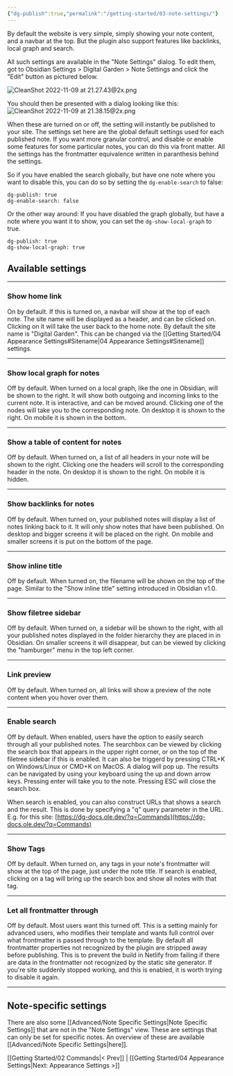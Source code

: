 ```yaml
---
{"dg-publish":true,"permalink":"/getting-started/03-note-settings/"}
---
```


By default the website is very simple, simply showing your note content, and a navbar at the top. But the plugin also support features like backlinks, local graph and search. 

All such settings are available in the "Note Settings" dialog. To edit them, got to Obsidian Settings > Digital Garden > Note Settings and click the "Edit" button as pictured below. 

![CleanShot 2022-11-09 at 21.27.43@2x.png](/img/user/img/CleanShot%202022-11-09%20at%2021.27.43@2x.png)

You should then be presented with a dialog looking like this:
![CleanShot 2022-11-09 at 21.38.15@2x.png](/img/user/img/CleanShot%202022-11-09%20at%2021.38.15@2x.png)

When these are turned on or off, the setting will instantly be published to your site. The settings set here are the global default settings used for each published note. If you want more granular control, and disable or enable some features for some particular notes, you can do this via front matter. All the settings has the frontmatter equivalence written in paranthesis behind the settings. 

So if you have enabled the search globally, but have one note where you want to disable this, you can do so by setting the `dg-enable-search` to false:

```
dg-publish: true
dg-enable-search: false
```

Or the other way around: If you have disabled the graph globally, but have a note where you want it to show, you can set the `dg-show-local-graph` to true.

```
dg-publish: true
dg-show-local-graph: true
```


## Available settings

---

### Show home link
On by default. If this is turned on, a navbar will show at the top of each note. The site name will be displayed as a header, and can be clicked on. Clicking on it will take the user back to the home note. By default the site name is "Digital Garden". This can be changed via the [[Getting Started/04 Appearance Settings#Sitename\|04 Appearance Settings#Sitename]] settings. 

---

### Show local graph for notes
Off by default. When turned on a local graph, like the one in Obsidian, will be shown to the right. It will show both outgoing and incoming links to the current note. It is interactive, and can be moved around. Clicking one of the nodes will take you to the corresponding note.
On desktop it is shown to the right. On mobile it is shown in the bottom. 

---

### Show a table of content for notes
Off by default. When turned on, a list of all headers in your note will be shown to the right. Clicking one the headers will scroll to the corresponding header in the note.
On desktop it is shown to the right. On mobile it is hidden. 

---

### Show backlinks for notes
Off by default. When turned on, your published notes will display a list of notes linking back to it. It will only show notes that have been published. 
On desktop and bigger screens it will be placed on the right. On mobile and smaller screens it is put on the bottom of the page.

---

### Show inline title
Off by default. When turned on, the filename will be shown on the top of the page. Similar to the "Show inline title" setting introduced in Obsidian v1.0.

---

### Show filetree sidebar
Off by default. When turned on, a sidebar will be shown to the right, with all your published notes displayed in the folder hierarchy they are placed in in Obsidian. On smaller screens it will disappear, but can be viewed by clicking the "hamburger" menu in the top left corner.

---

### Link preview
Off by default. When turned on, all links will show a preview of the note content when you hover over them.

---

### Enable search
Off by default. When enabled, users have the option to easily search through all your published notes. The searchbox can be viewed by clicking the search box that appears in the upper right corner, or on the top of the filetree sidebar if this is enabled. It can also be triggerd by pressing CTRL+K on Windows/Linux or CMD+K on MacOS. 
A dialog will pop up. The results can be navigated by using your keyboard using the up and down arrow keys. Pressing enter will take you to the note. Pressing ESC will close the search box.

When search is enabled, you can also construct URLs that shows a search and the result. This is done by specifying a "q" query parameter in the URL. 
E.g. for this site: [https://dg-docs.ole.dev/?q=Commands](https://dg-docs.ole.dev/?q=Commands)

---

### Show Tags
Off by default. When turned on, any tags in your note's frontmatter will show at the top of the page, just under the note title. 
If search is enabled, clicking on a tag will bring up the search box and show all notes with that tag. 

---

### Let all frontmatter through
Off by default. Most users want this turned off. This is a setting mainly for advanced users, who modifies their template and wants full control over what frontmatter is passed through to the template. By default all frontmatter properties not recognized by the plugin are stripped away before publishing. This is to prevent the build in Netlify from failing if there are data in the frontmatter not recognized by the static site generator. If you're site suddenly stopped working, and this is enabled, it is worth trying to disable it again. 


---

## Note-specific settings
There are also some [[Advanced/Note Specific Settings\|Note Specific Settings]] that are not in the "Note Settings" view. These are settings that can only be set for specific notes. An overview of these are available [[Advanced/Note Specific Settings\|here]].


[[Getting Started/02 Commands\|< Prev]] | [[Getting Started/04 Appearance Settings\|Next: Appearance Settings >]]